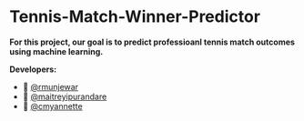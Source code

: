# Tennis-Match-Winner-Predictor

**For this project, our goal is to predict professioanl tennis match outcomes using machine learning.**

**Developers:**

- 🎾 [@rmunjewar](https://github.com/rmunjewar)
- 🎾 [@maitreyipurandare](https://github.com/maitreyipurandare) 
- 🎾 [@cmyannette](https://github.com/cmyannette)
